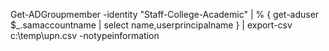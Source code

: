 Get-ADGroupmember -identity "Staff-College-Academic" | % { get-aduser $_.samaccountname | select name,userprincipalname } | export-csv c:\temp\upn.csv -notypeinformation  
